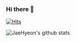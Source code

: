 ### Hi there 👋

[![Hits](https://hits.seeyoufarm.com/api/count/incr/badge.svg?url=https%3A%2F%2Fgithub.com%2Fjaehyeon-SMU%2Fjaehyeon-SMU.git&count_bg=%23CC1AB8&title_bg=%23203651&icon=linux.svg&icon_color=%23E7E7E7&title=+Today&edge_flat=false)](https://hits.seeyoufarm.com)

![JaeHyeon's github stats](https://github-readme-stats.vercel.app/api?username=jaehyeon-SMU&show_icons=true)





